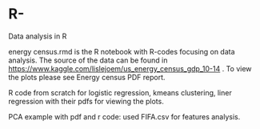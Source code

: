 # R-
Data analysis in R

energy census.rmd is the R notebook with R-codes focusing on data analysis. The source of the data can be found in https://www.kaggle.com/lislejoem/us_energy_census_gdp_10-14 . To view the plots please see Energy census PDF report.

R code from scratch for logistic regression, kmeans clustering, liner regression with their pdfs for viewing the plots.

PCA example with pdf and r code: used FIFA.csv for features analysis.
